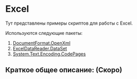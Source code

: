 # Excel

Тут представлены примеры скриптов для работы с Excel.

Используются следующие пакеты:

1. [DocumentFormat.OpenXml](https://www.nuget.org/packages/DocumentFormat.OpenXml/2.11.3)
2. [ExcelDataReader.DataSet](https://www.nuget.org/packages/ExcelDataReader.DataSet/3.6.0)
3. [System.Text.Encoding.CodePages](https://www.nuget.org/packages/System.Text.Encoding.CodePages/4.7.1)



## Краткое общее описание: (Скоро)

